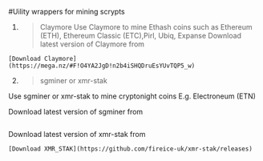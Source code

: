 #Uility wrappers for mining scrypts

1. > Claymore
Use Claymore to mine Ethash coins such as Ethereum (ETH), Ethereum Classic (ETC),Pirl, Ubiq, Expanse 
Download latest version of Claymore from 
```
[Download Claymore](https://mega.nz/#F!O4YA2JgD!n2b4iSHQDruEsYUvTQP5_w) 
```

2.  > sgminer or xmr-stak

Use sgminer or xmr-stak to mine cryptonight coins E.g. Electroneum (ETN)

Download latest version of sgminer from 
```
```

Download latest version of xmr-stak from
```
[Download XMR_STAK](https://github.com/fireice-uk/xmr-stak/releases)
```